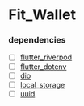 # Fit_Wallet


### dependencies
- [ ] [flutter_riverpod](https://pub.dev/packages/flutter_riverpod/install)
- [ ] [flutter_dotenv](https://pub.dev/packages/flutter_dotenv/install)
- [ ] [dio](https://pub.dev/packages/dio/install)
- [ ] [local_storage](https://pub.dev/packages/localstorage/install)
- [ ] [uuid]()